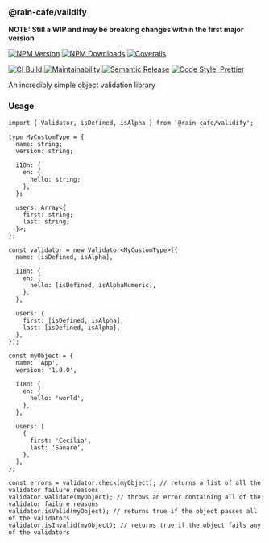 ### @rain-cafe/validify

**NOTE: Still a WIP and may be breaking changes within the first major version**

[![NPM Version][npm-version-image]][npm-url]
[![NPM Downloads][npm-downloads-image]][npm-url]
[![Coveralls][coveralls-image]][coveralls-url]

[![CI Build][github-actions-image]][github-actions-url]
[![Maintainability][maintainability-image]][maintainability-url]
[![Semantic Release][semantic-release-image]][semantic-release-url]
[![Code Style: Prettier][code-style-image]][code-style-url]

An incredibly simple object validation library

### Usage

```tsx
import { Validator, isDefined, isAlpha } from '@rain-cafe/validify';

type MyCustomType = {
  name: string;
  version: string;

  i18n: {
    en: {
      hello: string;
    };
  };

  users: Array<{
    first: string;
    last: string;
  }>;
};

const validator = new Validator<MyCustomType>({
  name: [isDefined, isAlpha],

  i18n: {
    en: {
      hello: [isDefined, isAlphaNumeric],
    },
  },

  users: {
    first: [isDefined, isAlpha],
    last: [isDefined, isAlpha],
  },
});

const myObject = {
  name: 'App',
  version: '1.0.0',

  i18n: {
    en: {
      hello: 'world',
    },
  },

  users: [
    {
      first: 'Cecilia',
      last: 'Sanare',
    },
  ],
};

const errors = validator.check(myObject); // returns a list of all the validator failure reasons
validator.validate(myObject); // throws an error containing all of the validator failure reasons
validator.isValid(myObject); // returns true if the object passes all of the validators
validator.isInvalid(myObject); // returns true if the object fails any of the validators
```

[npm-version-image]: https://img.shields.io/npm/v/@rain-cafe/validify.svg
[npm-downloads-image]: https://img.shields.io/npm/dm/@rain-cafe/validify.svg
[npm-url]: https://npmjs.org/package/@rain-cafe/validify
[github-actions-image]: https://img.shields.io/github/actions/workflow/status/rain-cafe/validify/ci.yml?event=push
[github-actions-url]: https://github.com/rain-cafe/validify/actions/workflows/ci.yml?query=branch%3Amain
[coveralls-image]: https://img.shields.io/coveralls/rain-cafe/validify.svg
[coveralls-url]: https://coveralls.io/github/rain-cafe/validify?branch=main
[code-style-image]: https://img.shields.io/badge/code%20style-prettier-ff69b4.svg
[code-style-url]: https://prettier.io
[maintainability-image]: https://img.shields.io/codeclimate/maintainability/rain-cafe/refreshly
[maintainability-url]: https://codeclimate.com/github/rain-cafe/refreshly/maintainability
[semantic-release-url]: https://github.com/semantic-release/semantic-release
[semantic-release-image]: https://img.shields.io/badge/%F0%9F%93%A6%F0%9F%9A%80-semantic--release-e10079
